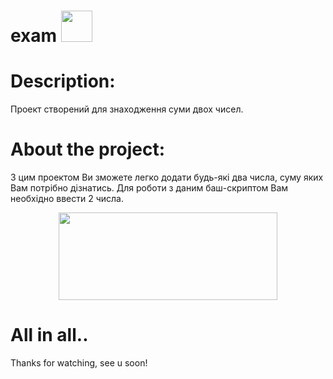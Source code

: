 # exam   <img src="https://octodex.github.com/images/daftpunktocat-thomas.gif" width="50" height="50" />
# Description:
Проект створений для знаходження суми двох чисел.
# About the project:
З цим проектом Ви зможете легко додати будь-які два числа, суму яких Вам потрібно дізнатись. Для роботи з даним баш-скриптом Вам необхідно ввести 2 числа. 
<p align="center">  <img src="https://i.imgur.com/eBz52Hm.gif" width="350" height="140" /> </p>
 
 # All in all..
Thanks for watching, see u soon!
